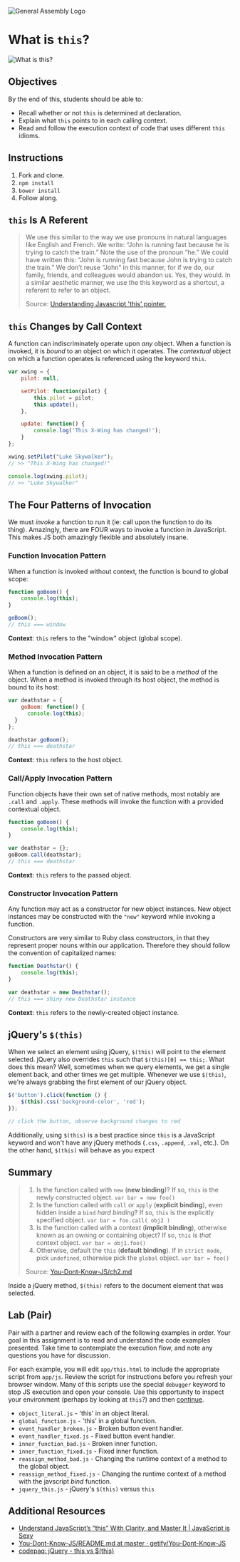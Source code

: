 ![General Assembly Logo](http://i.imgur.com/ke8USTq.png)

# What is `this`?

![What is this?](http://i.giphy.com/bYGMDZP58u5bi.gif)

## Objectives

By the end of this, students should be able to:

- Recall whether or not `this` is determined at declaration.
- Explain what `this` points to in each calling context.
- Read and follow the execution context of code that uses different `this` idioms.

## Instructions

1. Fork and clone.
1. `npm install`
1. `bower install`
1. Follow along.

## `this` Is A Referent

> We use this similar to the way we use pronouns in natural languages like English and French. We write: “John is running fast because he is trying to catch the train.” Note the use of the pronoun “he.” We could have written this: “John is running fast because John is trying to catch the train.” We don’t reuse “John” in this manner, for if we do, our family, friends, and colleagues would abandon us. Yes, they would. In a similar aesthetic manner, we use the this keyword as a shortcut, a referent to refer to an object.
>
> Source: [Understanding Javascript 'this' pointer.](http://javascriptissexy.com/understand-javascripts-this-with-clarity-and-master-it/)

## `this` Changes by Call Context

A function can indiscriminately operate upon *any* object. When a function is invoked, it is *bound* to an object on which it operates. The *contextual* object on which a function operates is referenced using the keyword `this`.

```js
var xwing = {
    pilot: null,

    setPilot: function(pilot) {
        this.pilot = pilot;
        this.update();
    },

    update: function() {
        console.log('This X-Wing has changed!');
    }
};

xwing.setPilot("Luke Skywalker");
// >> "This X-Wing has changed!"

console.log(xwing.pilot);
// >> "Luke Skywalker"
```

## The Four Patterns of Invocation

We must *invoke* a function to run it (ie: call upon the function to do its thing). Amazingly, there are FOUR ways to invoke a function in JavaScript. This makes JS both amazingly flexible and absolutely insane.

### Function Invocation Pattern

When a function is invoked without context, the function is bound to global scope:

```js
function goBoom() {
    console.log(this);
}

goBoom();
// this === window
```

**Context**: `this` refers to the "window" object (global scope).

### Method Invocation Pattern

When a function is defined on an object, it is said to be a *method* of the object. When a method is invoked through its host object, the method is bound to its host:

```js
var deathstar = {
    goBoom: function() {
      console.log(this);
  }
};

deathstar.goBoom();
// this === deathstar
```

**Context**: `this` refers to the host object.

### Call/Apply Invocation Pattern

Function objects have their own set of native methods, most notably are `.call` and `.apply`. These methods will invoke the function with a provided contextual object.

```js
function goBoom() {
    console.log(this);
}

var deathstar = {};
goBoom.call(deathstar);
// this === deathstar
```

**Context**: `this` refers to the passed object.

### Constructor Invocation Pattern

Any function may act as a constructor for new object instances. New object instances may be constructed with the `"new"` keyword while invoking a function.

Constructors are very similar to Ruby class constructors, in that they represent proper nouns within our application. Therefore they should follow the convention of capitalized names:

```js
function Deathstar() {
    console.log(this);
}

var deathstar = new Deathstar();
// this === shiny new Deathstar instance
```

**Context**: `this` refers to the newly-created object instance.

## jQuery's `$(this)`

When we select an element using jQuery, `$(this)` will point to the element selected. jQuery also overrides `this` such that `$(this)[0] == this;`. What does this mean? Well, sometimes when we query elements, we get a single element back, and other times we get multiple. Whenever we use `$(this)`, we're always grabbing the first element of our jQuery object.

```js
$('button').click(function () {
    $(this).css('background-color', 'red');
});

// click the button, observe background changes to red
```

Additionally, using `$(this)` is a best practice since `this` is a JavaScript keyword and won't have any jQuery methods (`.css`, `.append`, `.val`, etc.). On the other hand, `$(this)` will behave as you expect

## Summary

> 1. Is the function called with `new` (**new binding**)? If so, `this` is the newly constructed object.
>     `var bar = new foo()`
> 2. Is the function called with `call` or `apply` (**explicit binding**), even hidden inside a `bind` *hard binding*? If so, `this` is the explicitly specified object.
>     `var bar = foo.call( obj2 )`
> 3. Is the function called with a context (**implicit binding**), otherwise known as an owning or containing object? If so, `this` is *that* context object.
>     `var bar = obj1.foo()`
> 4. Otherwise, default the `this` (**default binding**). If in `strict mode`, pick `undefined`, otherwise pick the `global` object.
>     `var bar = foo()`
>
> Source: [You-Dont-Know-JS/ch2.md](https://github.com/getify/You-Dont-Know-JS/blob/58dbf4f867be0d9c51dfc341765e4e4211608aa1/this%20&%20object%20prototypes/ch2.md)

Inside a jQuery method, `$(this)` refers to the document element that was selected.

## Lab (Pair)

Pair with a partner and review each of the following examples in order. Your goal in this assignment is to read and understand the code examples presented. Take time to contemplate the execution flow, and note any questions you have for discussion.

For each example, you will edit `app/this.html` to include the appropriate script from `app/js`.  Review the script for instructions before you refresh your browser window. Many of this scripts use the special `debugger` keyword to stop JS execution and open your console. Use this opportunity to inspect your environment (perhaps by looking at `this`?) and then [continue](https://developer.chrome.com/devtools/docs/javascript-debugging).

- `object_literal.js` - 'this' in an object literal.
- `global_function.js` - 'this' in a global function.
- `event_handler_broken.js` - Broken button event handler.
- `event_handler_fixed.js` - Fixed button event handler.
- `inner_function_bad.js` - Broken inner function.
- `inner_function_fixed.js` - Fixed inner function.
- `reassign_method_bad.js` - Changing the runtime context of a method to the global object.
- `reassign_method_fixed.js` - Changing the runtime context of a method with the javscript _bind_ function.
- `jquery_this.js` - jQuery's `$(this)` versus `this`

## Additional Resources

- [Understand JavaScript’s “this” With Clarity, and Master It | JavaScript is Sexy](http://javascriptissexy.com/understand-javascripts-this-with-clarity-and-master-it/)
- [You-Dont-Know-JS/README.md at master · getify/You-Dont-Know-JS](https://github.com/getify/You-Dont-Know-JS/blob/master/this%20&%20object%20prototypes/README.md#you-dont-know-js-this--object-prototypes)
- [codepaq: jQuery - this vs $(this)](http://codepaq.blogspot.com/2013/11/jquery-this-vs-this.html)
